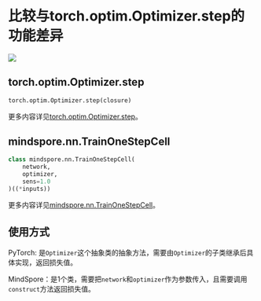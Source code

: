 # 比较与torch.optim.Optimizer.step的功能差异

<a href="https://gitee.com/mindspore/docs/blob/master/docs/mindspore/migration_guide/source_zh_cn/api_mapping/pytorch_diff/TrainOneStepCell.md" target="_blank"><img src="https://gitee.com/mindspore/docs/raw/master/resource/_static/logo_source.png"></a>

## torch.optim.Optimizer.step

```python
torch.optim.Optimizer.step(closure)
```

更多内容详见[torch.optim.Optimizer.step](https://pytorch.org/docs/1.5.0/optim.html#torch.optim.Optimizer.step)。

## mindspore.nn.TrainOneStepCell

```python
class mindspore.nn.TrainOneStepCell(
    network,
    optimizer,
    sens=1.0
)((*inputs))
```

更多内容详见[mindspore.nn.TrainOneStepCell](https://mindspore.cn/docs/api/zh-CN/master/api_python/nn/mindspore.nn.TrainOneStepCell.html#mindspore.nn.TrainOneStepCell)。

## 使用方式

PyTorch: 是`Optimizer`这个抽象类的抽象方法，需要由`Optimizer`的子类继承后具体实现，返回损失值。

MindSpore：是1个类，需要把`network`和`optimizer`作为参数传入，且需要调用`construct`方法返回损失值。